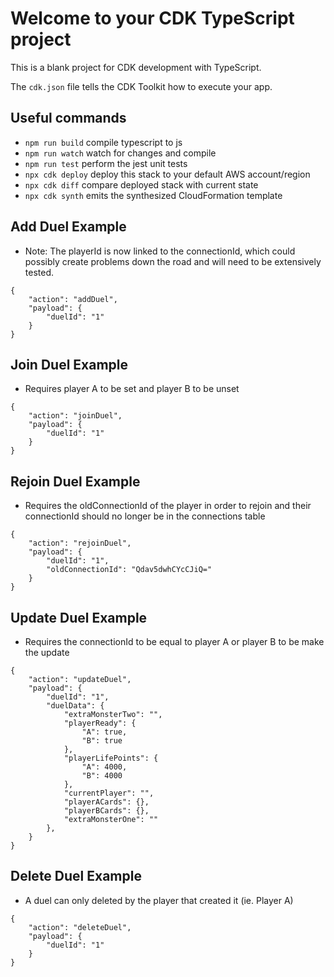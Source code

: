# Welcome to your CDK TypeScript project

This is a blank project for CDK development with TypeScript.

The `cdk.json` file tells the CDK Toolkit how to execute your app.

## Useful commands

* `npm run build`   compile typescript to js
* `npm run watch`   watch for changes and compile
* `npm run test`    perform the jest unit tests
* `npx cdk deploy`  deploy this stack to your default AWS account/region
* `npx cdk diff`    compare deployed stack with current state
* `npx cdk synth`   emits the synthesized CloudFormation template

## Add Duel Example

* Note: The playerId is now linked to the connectionId, which could possibly create problems down the road and will need to be extensively tested.

```
{
	"action": "addDuel",
	"payload": {
		"duelId": "1"
	}
}
```

## Join Duel Example

* Requires player A to be set and player B to be unset

```
{
	"action": "joinDuel",
	"payload": {
		"duelId": "1"
	}
}
```

## Rejoin Duel Example

* Requires the oldConnectionId of the player in order to rejoin and their connectionId should no longer be in the connections table

```
{
	"action": "rejoinDuel",
	"payload": {
		"duelId": "1",
		"oldConnectionId": "Qdav5dwhCYcCJiQ="
	}
}
```

## Update Duel Example

* Requires the connectionId to be equal to player A or player B to be make the update

```
{
	"action": "updateDuel",
	"payload": {
		"duelId": "1",
		"duelData": {
			"extraMonsterTwo": "",
			"playerReady": {
				"A": true,
				"B": true
			},
			"playerLifePoints": {
				"A": 4000,
				"B": 4000
			},
			"currentPlayer": "",
			"playerACards": {},
			"playerBCards": {},
			"extraMonsterOne": ""
		},
	}
}
```

## Delete Duel Example

* A duel can only deleted by the player that created it (ie. Player A)

```
{
	"action": "deleteDuel",
	"payload": {
		"duelId": "1"
	}
}
```
